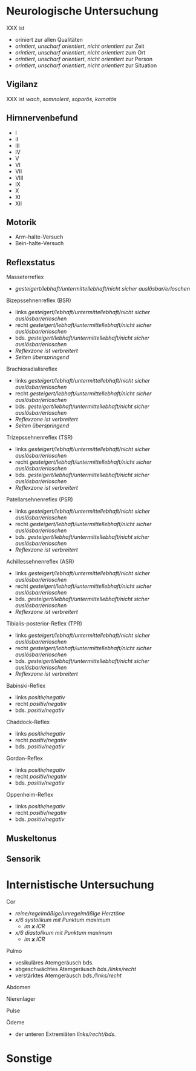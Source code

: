 # Neurologische Untersuchung

XXX ist 

+ oriniert zur allen Qualitäten
+ *orintiert*, *unscharf orientiert*, *nicht orientiert* zur Zeit
+ *orintiert*, *unscharf orientiert*, *nicht orientiert* zum Ort
+ *orintiert*, *unscharf orientiert*, *nicht orientiert* zur Person
+ *orintiert*, *unscharf orientiert*, *nicht orientiert* zur Situation

## Vigilanz

XXX ist *wach*, *somnolent*, *soporös*, *komatös* 

## Hirnnervenbefund

+ I
+ II
+ III
+ IV
+ V
+ VI
+ VII
+ VIII
+ IX
+ X
+ XI
+ XII



## Motorik

+ Arm-halte-Versuch
+ Bein-halte-Versuch

## Reflexstatus

Masseterreflex

+ *gesteigert/lebhaft/untermittellebhaft/nicht sicher auslösbar/erloschen*

Bizepssehnenreflex (BSR)

+ links *gesteigert/lebhaft/untermittellebhaft/nicht sicher auslösbar/erloschen*
+ recht *gesteigert/lebhaft/untermittellebhaft/nicht sicher auslösbar/erloschen*
+ bds. *gesteigert/lebhaft/untermittellebhaft/nicht sicher auslösbar/erloschen*
+ *Reflexzone ist verbreitert*
+ *Seiten überspringend*

Brachioradialisreflex

+ links *gesteigert/lebhaft/untermittellebhaft/nicht sicher auslösbar/erloschen*
+ recht *gesteigert/lebhaft/untermittellebhaft/nicht sicher auslösbar/erloschen*
+ bds. *gesteigert/lebhaft/untermittellebhaft/nicht sicher auslösbar/erloschen*
+ *Reflexzone ist verbreitert*
+ *Seiten überspringend*

Trizepssehnenreflex (TSR)

+ links *gesteigert/lebhaft/untermittellebhaft/nicht sicher auslösbar/erloschen*
+ recht *gesteigert/lebhaft/untermittellebhaft/nicht sicher auslösbar/erloschen*
+ bds. *gesteigert/lebhaft/untermittellebhaft/nicht sicher auslösbar/erloschen*
+ *Reflexzone ist verbreitert*

Patellarsehnenreflex (PSR)

+ links *gesteigert/lebhaft/untermittellebhaft/nicht sicher auslösbar/erloschen*
+ recht *gesteigert/lebhaft/untermittellebhaft/nicht sicher auslösbar/erloschen*
+ bds. *gesteigert/lebhaft/untermittellebhaft/nicht sicher auslösbar/erloschen*
+ *Reflexzone ist verbreitert*

Achillessehnenreflex (ASR)

+ links *gesteigert/lebhaft/untermittellebhaft/nicht sicher auslösbar/erloschen*
+ recht *gesteigert/lebhaft/untermittellebhaft/nicht sicher auslösbar/erloschen*
+ bds. *gesteigert/lebhaft/untermittellebhaft/nicht sicher auslösbar/erloschen*
+ *Reflexzone ist verbreitert*

Tibialis-posterior-Reflex (TPR)

+ links *gesteigert/lebhaft/untermittellebhaft/nicht sicher auslösbar/erloschen*
+ recht *gesteigert/lebhaft/untermittellebhaft/nicht sicher auslösbar/erloschen*
+ bds. *gesteigert/lebhaft/untermittellebhaft/nicht sicher auslösbar/erloschen*
+ *Reflexzone ist verbreitert*

Babinski-Reflex

+ links *positiv/negativ*
+ recht *positiv/negativ*
+ bds. *positiv/negativ*

Chaddock-Reflex

+ links *positiv/negativ*
+ recht *positiv/negativ*
+ bds. *positiv/negativ*

Gordon-Reflex

+ links *positiv/negativ*
+ recht *positiv/negativ*
+ bds. *positiv/negativ*

Oppenheim-Reflex

+ links *positiv/negativ*
+ recht *positiv/negativ*
+ bds. *positiv/negativ*

## Muskeltonus





## Sensorik




# Internistische Untersuchung

Cor

+ *reine/regelmäßige/unregelmäßige Herztöne*
+ *x/6 systolikum mit Punktum maximum*
	+ *im ***x*** ICR*
+ *x/6 diastolikum mit Punktum maximum*
	+ *im ***x*** ICR*

Pulmo

+ vesikuläres Atemgeräusch bds.
+ abgeschwächtes Atemgeräusch *bds./links/recht*
+ verstärktes Atemgeräusch *bds./links/recht*

Abdomen

Nierenlager

Pulse

Ödeme

- der unteren Extremiäten *links/recht/bds.*



# Sonstige


